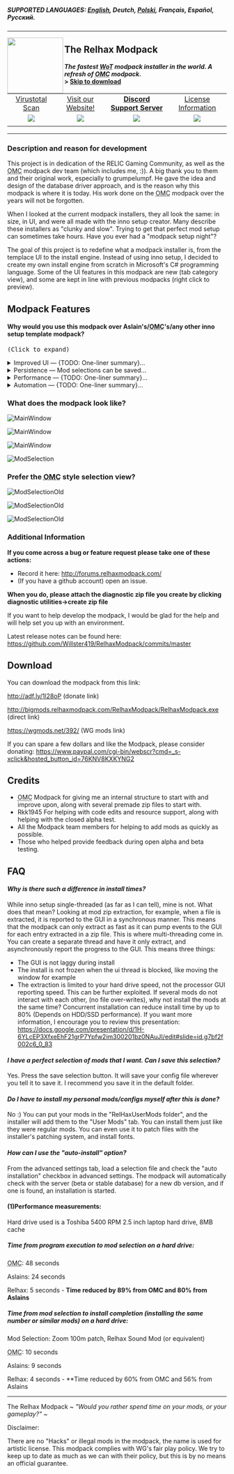 ##### SUPPORTED LANGUAGES: [**<ins>English</ins>**](README.md), Deutch, [Polski](README.pl.md), Français, Español, Pусский.</sup>
***
<img align="left" width="128" height="128" src="https://raw.githubusercontent.com/Willster419/RelhaxModpack/master/RelhaxModpack/RelhaxModpack/Resources/modpack_icon.ico">

## The Relhax Modpack
***The fastest <abbr title="World of Tanks">WoT</abbr> modpack installer in the world. A refresh of <abbr title="Odem Mortis Community">OMC</abbr> modpack.***<br/>
**> [Skip to download](https://github.com/Willster419/RelhaxModpack#download)**

||               |               |               |
|:-------------:|:-------------:|:-------------:|:-------------:|
|[Virustotal Scan](https://www.virustotal.com/#/file/f4e7b13d8e188fff7e604802a96acc43842394cf5d7d94ad82ffce0d20e86b6e/detection)|[Visit our Website!](https://relhaxmodpack.com/)|**[Discord Support Server](https://discordapp.com/invite/58fdPvK)**|[License Information](https://github.com/Willster419/RelhaxModpack/blob/master/LICENSE)|
|![](https://img.shields.io/github/v/release/Willster419/RelhaxModpack?color=85c6cc&label=Version)|![](https://img.shields.io/github/downloads/Willster419/RelhaxModpack/total?color=4c6f74&label=Downloads)|![](https://img.shields.io/discord/303262090741940226?color=85c6cc&label=Discord)|![](https://img.shields.io/github/license/Willster419/RelhaxModpack?color=4c6f74&label=License)|
|||||
***
### Description and reason for development
  This project is in dedication of the RELIC Gaming Community, as well as the <abbr title="Odem Mortis Community">OMC</abbr> modpack dev team (which includes me, :)). A big thank you to them and their original work, especially to grumpelumpf. He gave the idea and design of the database driver approach, and is the reason why this modpack is where it is today. His work done on the <abbr title="Odem Mortis Community">OMC</abbr> modpack over the years will not be forgotten.

When I looked at the current modpack installers, they all look the same: in size, in UI, and were all made with the inno setup creator. Many describe these installers as "clunky and slow". Trying to get that perfect mod setup can sometimes take hours. Have you ever had a "modpack setup night"?

The goal of this project is to redefine what a modpack installer is, from the templace UI to the install engine. Instead of using inno setup, I decided to create my own install engine from scratch in Microsoft's C# programming language. Some of the UI features in this modpack are new (tab category view), and some are kept in line with previous modpacks (right click to preview).

## Modpack Features
#### Why would you use this modpack over Aslain's/<abbr title="Odem Mortis Community">OMC</abbr>'s/any other inno setup template modpack?
<samp>(Click to expand)</samp>
<details>
<summary>Improved UI — {TODO: One-liner summary}...</summary>
	<ul>
		<li>Instead of a giant unscrollable list of hard-to-find mods to select from, the mods are presented in tabs, each tab page being a mod catagory. Xvm has a tab page, garage stats have a page, damagelogs have a page, etc. Mods per tab are sorted alphabetically</li>
		<li>For the first time in modpack history, there is a search feature where you can search for "that one mod" you want.</li>
		<li>There are multiple views to display the mod selection list in. Currently we have <abbr title="Odem Mortis Community">OMC</abbr> legacy view and the Relhax default view</li>
		<li>The application allows for DPI and font based application scaling. It is also 4K display ready.</li>
		<li>The Mod selection window and mod preview window are resizeable. The application will remember your last window settings and apply them upon loading the selection list</li>
		<li>The font can be changed to comic sans. This is a critical feature.</li>
		<li>The modpack can inform you if your local installation is out of date. This saves you from running a useless installation.</li>
		<li>The <abbr title="Odem Mortis Community">OMC</abbr> mod preview window has been redesigned, while keeping the familiar user interface:</li>
		<li>The preview window supports image links, sound file links, webpage links, and direct HTML code.</li>
			<ul>
				<li>Pictures load asynchronously. This means that The UI does not lock up waiting for the picture to load.</li>
				<li>The preview window is web-based, meaning you hard drive won't become cluttered with cached pictures.</li>
				<li>Each mod or config can have up to 1.2 million pictures. Other modpacks have only a few, or only 1 picture​</li>
			</ul>
		</ul>
</details>
<details>
<summary>Persistence — Mod selections can be saved...</summary>
  <ul>
		<li>Like <abbr title="Odem Mortis Community">OMC</abbr> and Aslains, your mods selection can be saved.</li>
		<li>Unlike Aslains, you can save as many mod selections as you want, and save them where ever you like</li>
		<li>Unlike <abbr title="Odem Mortis Community">OMC</abbr>, you can use this selection file to automate the install process (See Automation Section)</li>
	</ul>
</details>
<details>
<summary>Performance — {TODO: One-liner summary}...</summary>
  <ul>
		<li>For the first time in modpack history, the installation process is multi-threaded, meaning that it can install multiple mods at once. The install process is optimized for 8 core systems.</li>
		<li>The loading and installation times of this modpack vs. inno setup modpacks have been reduced by up to  **89%** and **60%** on a standard hard drive using the standard extraction mode. The times are even further reduced for those with WoT installed on an SSD using the multicore extraction mode.</li>
	</ul>
</details>
<details>
<summary>Automation — {TODO: One-liner summary}...</summary>
	<ul>
		<li>The modpack and be set at command line with a "/auto-install config_file_name.xml" switch to automatically install the modpack, with your preference of mods selected. In this situation, you could install without any interaction, and update all your mods in seconds.</li>
	</ul>
</details>

### What does the modpack look like?
![MainWindow](https://i.imgur.com/tR0Nn2M.png "Main Window")

![MainWindow](https://i.imgur.com/SQTj4pk.png "Main Window2")

![MainWindow](https://i.imgur.com/LsVbDkS.png "Main Window3")

![ModSelection](https://i.imgur.com/n1T8OQI.png "Mod Selection")

### Prefer the <abbr title="Odem Mortis Community">OMC</abbr> style selection view?
![ModSelectionOld](https://i.imgur.com/gh3hdNO.png "Mod Selection Legacy")

![ModSelectionOld](https://i.imgur.com/5jafeBd.png "Preview")

![ModSelectionOld](https://i.imgur.com/A5zf8LI.png "Preview2")

### Additional Information

**If you come across a bug or feature request please take one of these actions:**
- Record it here:
http://forums.relhaxmodpack.com/
- (If you have a github account) open an issue.

**When you do, please attach the diagnostic zip file you create by clicking diagnostic utilities->create zip file**

If you want to help develop the modpack, I would be glad for the help and will help set you up with an environment.

Latest release notes can be found here:
https://github.com/Willster419/RelhaxModpack/commits/master

## Download
You can download the modpack from this link:

http://adf.ly/1l28oP (donate link)

http://bigmods.relhaxmodpack.com/RelhaxModpack/RelhaxModpack.exe (direct link)

https://wgmods.net/392/ (WG mods link)

If you can spare a few dollars and like the Modpack, please consider donating:
https://www.paypal.com/cgi-bin/webscr?cmd=_s-xclick&hosted_button_id=76KNV8KXKYNG2

## Credits
 - <abbr title="Odem Mortis Community">OMC</abbr> Modpack for giving me an internal structure to start with and improve upon, along with several premade zip files to start with.
 - Rkk1945 For helping with code edits and resource support, along with helping with the closed alpha test.
 - All the Modpack team members for helping to add mods as quickly as possible.
 - Those who helped provide feedback during open alpha and beta testing.

## FAQ

#### *Why is there such a difference in install times?*
 While inno setup single-threaded (as far as I can tell), mine is not. What does that mean? Looking at mod zip extraction, for example, when a file is extracted, it is reported to the GUI in a synchronous manner. This means that the modpack can only extract as fast as it can pump events to the GUI for each entry extracted in a zip file. This is where multi-threading come in. You can create a separate thread and have it only extract, and asynchronously report the progress to the GUI. This means three things:
 - The GUI is not laggy during install
 - The install is not frozen when the ui thread is blocked, like moving the window for example
 - The extraction is limited to your hard drive speed, not the processor GUI reporting speed.
This can be further exploited. If several mods do not interact with each other, (no file over-writes), why not install the mods at the same time? Concurrent installation can reduce install time by up to 80% (Depends on HDD/SSD performance).
If you want more information, I encourage you to review this presentation:
https://docs.google.com/presentation/d/1H-6YLcEP3XfxeEhF21grP7Ypfw2im300201bz0NAuJI/edit#slide=id.g7bf2f002c6_0_83

#### *I have a perfect selection of mods that I want. Can I save this selection?*
  Yes. Press the save selection button. It will save your config file wherever you tell it to save it. I recommend you save it in the default folder.

#### *Do I have to install my personal mods/configs myself after this is done?*
  No :) You can put your mods in the "RelHaxUserMods folder", and the installer will add them to the "User Mods" tab. You can install them just like they were regular mods. You can even use it to patch files with the installer's patching system, and install fonts.

#### *How can I use the "auto-install" option?*
   From the advanced settings tab, load a selection file and check the "auto installation" checkbox in advanced settings. The modpack will automatically check with the server (beta or stable database) for a new db version, and if one is found, an installation is started.

#### (1)Performance measurements:
Hard drive used is a Toshiba 5400 RPM 2.5 inch laptop hard drive, 8MB cache
##### Time from program execution to mod selection on a hard drive:

  <abbr title="Odem Mortis Community">OMC</abbr>: 48 seconds

  Aslains: 24 seconds

  Relhax: 5 seconds - **Time reduced by 89% from OMC and 80% from Aslains**


##### Time from mod selection to install completion (installing the same number or similar mods) on a hard drive:

Mod Selection: Zoom 100m patch, Relhax Sound Mod (or equivalent)

  <abbr title="Odem Mortis Community">OMC</abbr>: 10 seconds

  Aslains: 9 seconds

  Relhax: 4 seconds - **Time reduced by 60% from OMC and 56% from Aslains


---
The Relhax Modpack ~ *"Would you rather spend time on your mods, or your gameplay?"* ~

Disclaimer:

There are no "Hacks" or illegal mods in the modpack, the name is used for artistic license. This modpack complies with WG's fair play policy. We try to keep up to date as much as we can with their policy, but this is by no means an official guarantee.
